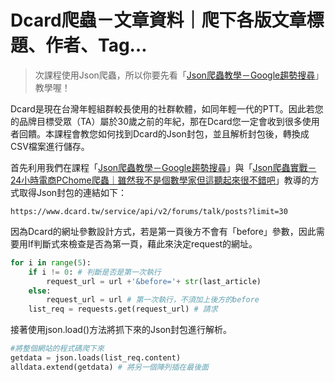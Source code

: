 # Dcard爬蟲－文章資料｜爬下各版文章標題、作者、Tag…
> 次課程使用Json爬蟲，所以你要先看「[Json爬蟲教學－Google趨勢搜尋](/classification/crawler_king/85)」教學喔！

Dcard是現在台灣年輕組群較長使用的社群軟體，如同年輕一代的PTT。因此若您的品牌目標受眾（TA）屬於30歲之前的年紀，那在Dcard您一定會收到很多使用者回饋。本課程會教您如何找到Dcard的Json封包，並且解析封包後，轉換成CSV檔案進行儲存。

首先利用我們在課程「[Json爬蟲教學－Google趨勢搜尋](/classification/crawler_king/85)」與「[Json爬蟲實戰－24小時電商PChome爬蟲｜雖然我不是個數學家但這聽起來很不錯吧](/classification/crawler_king/86)」教導的方式取得Json封包的連結如下：
```
https://www.dcard.tw/service/api/v2/forums/talk/posts?limit=30 
```
因為Dcard的網址參數設計方式，若是第一頁後方不會有「before」參數，因此需要用If判斷式來檢查是否為第一頁，藉此來決定request的網址。
```python
for i in range(5):
    if i != 0: # 判斷是否是第一次執行
        request_url = url +'&before='+ str(last_article)
    else:
        request_url = url # 第一次執行，不須加上後方的before
    list_req = requests.get(request_url) # 請求
```
接著使用json.load()方法將抓下來的Json封包進行解析。
```python
#將整個網站的程式碼爬下來
getdata = json.loads(list_req.content)
alldata.extend(getdata) # 將另一個陣列插在最後面
```
